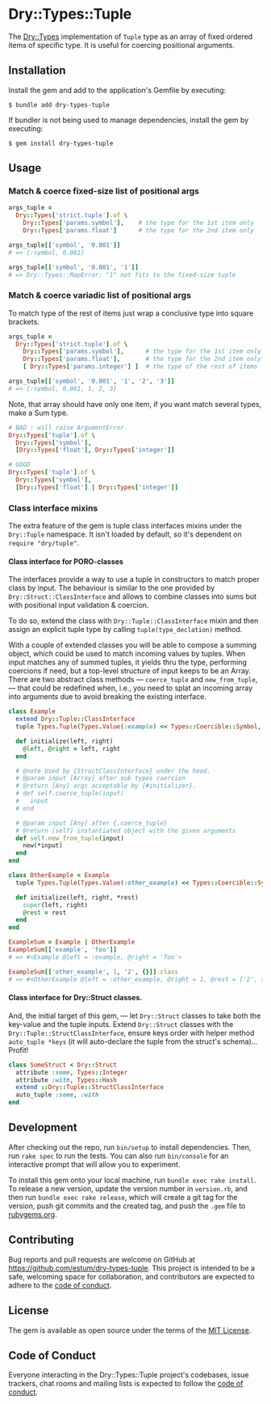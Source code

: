 # Dry::Types::Tuple

The [Dry::Types](https://dry-rb.org/gems/dry-types) implementation of `Tuple` type as an array of fixed ordered items of specific type. It is useful for coercing positional arguments.

## Installation

Install the gem and add to the application's Gemfile by executing:

    $ bundle add dry-types-tuple

If bundler is not being used to manage dependencies, install the gem by executing:

    $ gem install dry-types-tuple

## Usage

### Match & coerce fixed-size list of positional args

```ruby
args_tuple =
  Dry::Types['strict.tuple'].of \
    Dry::Types['params.symbol'],    # the type for the 1st item only
    Dry::Types['params.float']      # the type for the 2nd item only

args_tuple[['symbol', '0.001']]
# => [:symbol, 0.001]

args_tuple[['symbol', '0.001', '1']]
# => Dry::Types::MapError: "1" not fits to the fixed-size tuple
```

### Match & coerce variadic list of positional args

To match type of the rest of items just wrap a conclusive type into square brackets.

```ruby
args_tuple =
  Dry::Types['strict.tuple'].of \
    Dry::Types['params.symbol'],      # the type for the 1st item only
    Dry::Types['params.float'],       # the type for the 2nd item only
    [ Dry::Types['params.integer'] ]  # the type of the rest of items

args_tuple[['symbol', '0.001', '1', '2', '3']]
# => [:symbol, 0.001, 1, 2, 3]
```

Note, that array should have only one item, if you want match several types, make a Sum type.

```ruby
# BAD : will raise ArgumentError
Dry::Types['tuple'].of \
  Dry::Types['symbol'],
  [Dry::Types['float'], Dry::Types['integer']]

# GOOD
Dry::Types['tuple'].of \
  Dry::Types['symbol'],
  [Dry::Types['float'] | Dry::Types['integer']]
```

### Class interface mixins

The extra feature of the gem is tuple class interfaces mixins under the `Dry::Tuple` namespace. It isn't loaded by default,
so it's dependent on `require "dry/tuple"`.

#### Class interface for PORO-classes

The interfaces provide a way to use a tuple in constructors to match proper class by input.
The behaviour is similar to the one provided by `Dry::Struct::ClassInterface` and
allows to combine classes into sums but with positional input validation & coercion.

To do so, extend the class with `Dry::Tuple::ClassInterface` mixin and then assign an
explicit tuple type by calling `tuple(type_declation)` method.

With a couple of extended classes you will be able to compose a summing object, which
could be used to match incoming values by tuples. When input matches any of summed
tuples, it yields thru the type, performing coercions if need, but a top-level structure
of input keeps to be an Array. There are two abstract class methods — `coerce_tuple` and
`new_from_tuple`, — that could be redefined when, i.e., you need to splat an incoming
array into arguments due to avoid breaking the existing interface.

```ruby
class Example
  extend Dry::Tuple::ClassInterface
  tuple Types.Tuple(Types.Value(:example) << Types::Coercible::Symbol, Types::String)

  def initialize(left, right)
    @left, @right = left, right
  end

  # @note Used by {StructClassInterface} under the hood.
  # @param input [Array] after sub types coercion
  # @return [Any] args acceptable by {#initializer}.
  # def self.coerce_tuple(input)
  #   input
  # end

  # @param input [Any] after {.coerce_tuple}
  # @return [self] instantiated object with the given arguments
  def self.new_from_tuple(input)
    new(*input)
  end
end

class OtherExample < Example
  tuple Types.Tuple(Types.Value(:other_example) << Types::Coercible::Symbol, [Types::Any])

  def initialize(left, right, *rest)
    super(left, right)
    @rest = rest
  end
end

ExampleSum = Example | OtherExample
ExampleSum[['example', 'foo']]
# => #<Example @left = :example, @right = 'foo'>

ExampleSum[['other_example', 1, '2', {}]].class
# => #<OtherExample @left = :other_example, @right = 1, @rest = ['2', {}]>
```

#### Class interface for Dry::Struct classes.

And, the initial target of this gem, — let `Dry::Struct` classes to take both the key-value and
the tuple inputs. Extend `Dry::Struct` classes with the `Dry::Tuple::StructClassInterface`,
ensure keys order with helper method `auto_tuple *keys` (it will auto-declare the tuple from the struct's schema)…
Profit!

```ruby
class SomeStruct < Dry::Struct
  attribute :some, Types::Integer
  attribute :with, Types::Hash
  extend ::Dry::Tuple::StructClassInterface
  auto_tuple :some, :with
end
```

## Development

After checking out the repo, run `bin/setup` to install dependencies. Then, run `rake spec` to run the tests. You can also run `bin/console` for an interactive prompt that will allow you to experiment.

To install this gem onto your local machine, run `bundle exec rake install`. To release a new version, update the version number in `version.rb`, and then run `bundle exec rake release`, which will create a git tag for the version, push git commits and the created tag, and push the `.gem` file to [rubygems.org](https://rubygems.org).

## Contributing

Bug reports and pull requests are welcome on GitHub at https://github.com/estum/dry-types-tuple. This project is intended to be a safe, welcoming space for collaboration, and contributors are expected to adhere to the [code of conduct](https://github.com/estum/dry-types-tuple/blob/main/CODE_OF_CONDUCT.md).

## License

The gem is available as open source under the terms of the [MIT License](https://opensource.org/licenses/MIT).

## Code of Conduct

Everyone interacting in the Dry::Types::Tuple project's codebases, issue trackers, chat rooms and mailing lists is expected to follow the [code of conduct](https://github.com/estum/dry-types-tuple/blob/main/CODE_OF_CONDUCT.md).

